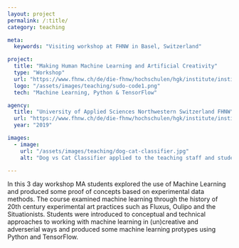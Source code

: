 ```yaml
---
layout: project
permalink: /:title/
category: teaching

meta:
  keywords: "Visiting workshop at FHNW in Basel, Switzerland"

project:
  title: "Making Human Machine Learning and Artificial Creativity"
  type: "Workshop"
  url: "https://www.fhnw.ch/de/die-fhnw/hochschulen/hgk/institute/institut-integrative-gestaltung-masterstudio/aktuelles/mastertalk-with-max-dovey"
  logo: "/assets/images/teaching/sudo-code1.png"
  tech: "Machine Learning, Python & TensorFlow"

agency:
  title: "University of Applied Sciences Northwestern Switzerland FHNW"
  url: "https://www.fhnw.ch/de/die-fhnw/hochschulen/hgk/institute/institut-integrative-gestaltung-masterstudio/aktuelles/mastertalk-with-max-dovey"
  year: "2019"

images:
  - image:
    url: "/assets/images/teaching/dog-cat-classifier.jpg"
    alt: "Dog vs Cat Classifier applied to the teaching staff and students"

---
```

<p>
In this 3 day workshop MA students explored the use of Machine Learning and produced some proof of concepts based on experimental data methods. The course examined machine learning through the history of 20th century experimental art practices such as Fluxus, Oulipo and the Situationists. Students were introduced to conceptual and technical approaches to working with machine learning in (un)creative and adverserial ways and produced some machine learning protypes using Python and TensorFlow.
 </p>
